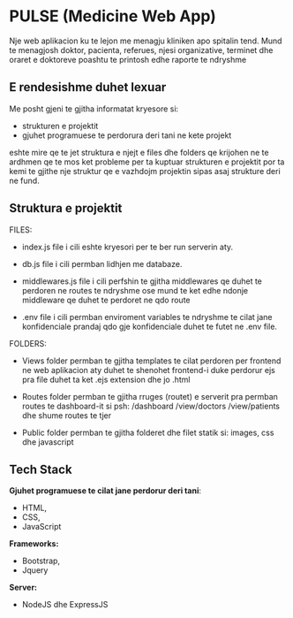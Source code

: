 
# PULSE (Medicine Web App)

Nje web aplikacion ku te lejon me menagju kliniken apo spitalin tend.
Mund te menagjosh doktor, pacienta, referues, njesi organizative, terminet dhe oraret e doktoreve poashtu te printosh edhe raporte te ndryshme
## E rendesishme duhet lexuar

Me posht gjeni te gjitha informatat kryesore si:
- strukturen e projektit
- gjuhet programuese te perdorura deri tani ne kete projekt

eshte mire qe te jet struktura e njejt e files dhe folders qe krijohen ne te ardhmen qe te mos ket probleme per ta kuptuar strukturen e projektit por ta kemi te gjithe nje struktur qe e vazhdojm projektin sipas asaj strukture deri ne fund.
## Struktura e projektit

FILES:

- index.js file i cili eshte kryesori per te ber run serverin aty.

- db.js file i cili permban lidhjen me databaze.

- middlewares.js file i cili perfshin te gjitha middlewares qe duhet te perdoren ne routes te ndryshme ose mund te ket edhe ndonje middleware qe duhet te perdoret ne qdo route

- .env file i cili permban enviroment variables te ndryshme te cilat jane konfidenciale prandaj qdo gje konfidenciale duhet te futet ne .env file. 


FOLDERS:
- Views folder permban te gjitha templates te cilat perdoren per frontend ne web aplikacion aty duhet te shenohet frontend-i duke perdorur ejs pra file duhet ta ket .ejs extension dhe jo .html

- Routes folder permban te gjitha rruges (routet) e serverit pra permban routes te dashboard-it si psh: /dashboard /view/doctors /view/patients dhe shume routes te tjer

- Public folder permban te gjitha folderet dhe filet statik si: images, css dhe javascript


## Tech Stack

**Gjuhet programuese te cilat jane perdorur deri tani**: 
* HTML, 
* CSS, 
* JavaScript

**Frameworks:** 
* Bootstrap, 
* Jquery


**Server:** 
- NodeJS dhe ExpressJS
